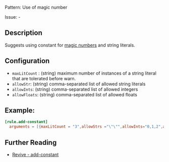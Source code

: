 Pattern: Use of magic number

Issue: -

## Description

Suggests using constant for [magic numbers](https://en.wikipedia.org/wiki/Magic_number_(programming)#Unnamed_numerical_constants) and string literals.

## Configuration

* `maxLitCount` : (string) maximum number of instances of a string literal that are tolerated before warn.
* `allowStr`: (string) comma-separated list of allowed string literals
* `allowInts`: (string) comma-separated list of allowed integers
* `allowFloats`: (string) comma-separated list of allowed floats

## Example:

```toml
[rule.add-constant]
  arguments = [{maxLitCount = "3",allowStrs ="\"\"",allowInts="0,1,2",allowFloats="0.0,0.,1.0,1.,2.0,2."}]
```

## Further Reading

* [Revive - add-constant](https://revive.run/r#add-constant)